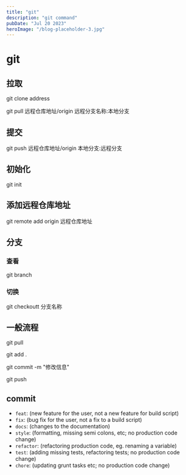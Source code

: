 ```yaml
---
title: "git"
description: "git command"
pubDate: "Jul 20 2023"
heroImage: "/blog-placeholder-3.jpg"
---
```


# git

## 拉取

git clone address

git pull 远程仓库地址/origin 远程分支名称:本地分支

## 提交

git push 远程仓库地址/origin 本地分支:远程分支

## 初始化

git init

## 添加远程仓库地址

git remote add origin 远程仓库地址

## 分支

### 查看

git branch

### 切换

git checkoutt 分支名称

## 一般流程

git pull

git add .

git commit -m "修改信息"

git push

## commit

- `feat`: (new feature for the user, not a new feature for build script)
- `fix`: (bug fix for the user, not a fix to a build script)
- `docs`: (changes to the documentation)
- `style`: (formatting, missing semi colons, etc; no production code change)
- `refactor`: (refactoring production code, eg. renaming a variable)
- `test`: (adding missing tests, refactoring tests; no production code change)
- `chore`: (updating grunt tasks etc; no production code change)
